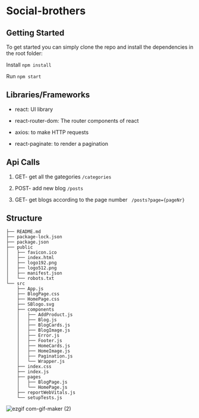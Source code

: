 # Social-brothers


## Getting Started

To get started you can simply clone the repo and install the dependencies in the root folder:

Install ```npm install```

Run ```npm start```


## Libraries/Frameworks

- react: UI library

- react-router-dom: The router components of react

- axios: to make HTTP requests

- react-paginate: to render a pagination


## Api Calls

1. GET- get all the gategories  ``` /categories ```
 
2. POST- add new blog   ```/posts```
 
3. GET- get blogs according to the page number  ``` /posts?page={pageNr}```
 




## Structure

```
├── README.md
├── package-lock.json
├── package.json
├── public
│   ├── favicon.ico
│   ├── index.html
│   ├── logo192.png
│   ├── logo512.png
│   ├── manifest.json
│   └── robots.txt
└── src
    ├── App.js
    ├── BlogPage.css
    ├── HomePage.css
    ├── SBlogo.svg
    ├── components
    │   ├── AddProduct.js
    │   ├── Blog.js
    │   ├── BlogCards.js
    │   ├── BlogImage.js
    │   ├── Error.js
    │   ├── Footer.js
    │   ├── HomeCards.js
    │   ├── HomeImage.js
    │   ├── Pagination.js
    │   └── Wrapper.js
    ├── index.css
    ├── index.js
    ├── pages
    │   ├── BlogPage.js
    │   └── HomePage.js
    ├── reportWebVitals.js
    └── setupTests.js
```







![ezgif com-gif-maker (2)](https://user-images.githubusercontent.com/63319487/138163969-a4161e15-385a-49c1-8b32-0f5d4784292c.gif)

